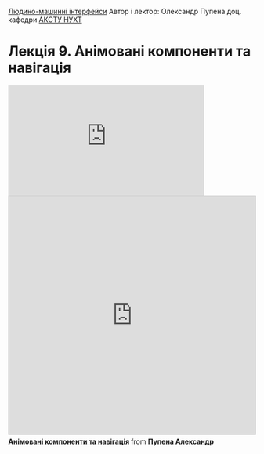 [Людино-машинні інтерфейси](https://pupenasan.github.io/hmi/)  Автор і лектор: Олександр Пупена доц. кафедри [АКСТУ НУХТ](http://www.iasu-nuft.pp.ua/) 

# Лекція 9. Анімовані компоненти та навігація



<iframe width="400" height="225" src="https://www.youtube.com/embed/EZKVLZ7c0gE" title="YouTube video player" frameborder="0" allow="accelerometer; autoplay; clipboard-write; encrypted-media; gyroscope; picture-in-picture" allowfullscreen></iframe>

<iframe src="https://www.slideshare.net/slideshow/embed_code/key/x5zOmzi1xc4dCr" width="597" height="486" frameborder="0" marginwidth="0" marginheight="0" scrolling="no" style="border:1px solid #CCC; border-width:1px; margin-bottom:5px; max-width: 100%;" allowfullscreen> </iframe> <div style="margin-bottom:5px"> <strong> <a href="https://www.slideshare.net/pupenasan/ss-239043211" title="Анімовані компоненти та навігація" target="_blank">Анімовані компоненти та навігація</a> </strong> from <strong><a href="https://www.slideshare.net/pupenasan" target="_blank">Пупена Александр</a></strong> </div>
